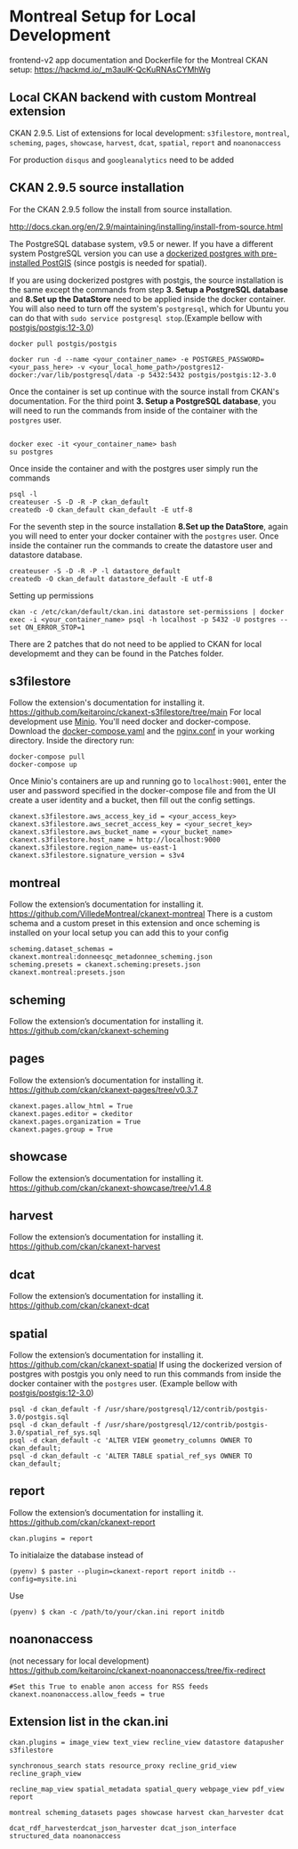 
# Montreal Setup for Local Development

frontend-v2 app documentation and Dockerfile for the Montreal CKAN setup: https://hackmd.io/_m3aulK-QcKuRNAsCYMhWg

## Local CKAN backend with custom Montreal extension

CKAN 2.9.5. List of extensions for local development: `s3filestore`, `montreal`, `scheming`, `pages`, `showcase`, `harvest`, `dcat`, `spatial`, `report` and `noanonaccess`

For production `disqus` and `googleanalytics` need to be added
  

## CKAN 2.9.5 source installation

For the CKAN 2.9.5 follow the install from source installation.

http://docs.ckan.org/en/2.9/maintaining/installing/install-from-source.html


The PostgreSQL database system, v9.5 or newer. If you have a different system PostgreSQL version you can use a [dockerized postgres with pre-installed PostGIS](https://registry.hub.docker.com/r/postgis/postgis) (since postgis is needed for spatial).

If you are using dockerized postgres with postgis, the source installation is the same except the commands from step **3. Setup a PostgreSQL database** and **8.Set up the DataStore** need to be applied inside the docker container. You will also need to turn off the system's `postgresql`, which for Ubuntu you can do that with `sudo service postgresql stop`.(Example bellow with [postgis/postgis:12-3.0](https://registry.hub.docker.com/layers/postgis/postgis/postgis/12-3.0/images/sha256-71acda16357f2973034483a4a8363cc9499061120b592bcc3b7f2fbed82da621?context=explore))

```
docker pull postgis/postgis

docker run -d --name <your_container_name> -e POSTGRES_PASSWORD=<your_pass_here> -v <your_local_home_path>/postgres12-docker:/var/lib/postgresql/data -p 5432:5432 postgis/postgis:12-3.0
```
Once the container is set up continue with the source install from CKAN's documentation. For the third point **3. Setup a PostgreSQL database**, you will need to run the commands from inside of the container with the `postgres` user.
```

docker exec -it <your_container_name> bash
su postgres

```
Once inside the container and with the postgres user simply run the commands

```
psql -l
createuser -S -D -R -P ckan_default
createdb -O ckan_default ckan_default -E utf-8
```

For the seventh step in the source installation **8.Set up the DataStore**, again you will need to enter your docker container with the `postgres` user. Once inside the container run the commands to create the datastore user and datastore database.

```
createuser -S -D -R -P -l datastore_default
createdb -O ckan_default datastore_default -E utf-8
```
Setting up permissions

```
ckan -c /etc/ckan/default/ckan.ini datastore set-permissions | docker exec -i <your_container_name> psql -h localhost -p 5432 -U postgres --set ON_ERROR_STOP=1
```

There are 2 patches that do not need to be applied to CKAN for local developmemt and they can be found in the Patches folder.

## s3filestore
Follow the extension's documentation for installing it.
https://github.com/keitaroinc/ckanext-s3filestore/tree/main
For local development use [Minio](https://minio.io/). You'll need docker and docker-compose. Download the [docker-compose.yaml](https://github.com/minio/minio/blob/master/docs/orchestration/docker-compose/docker-compose.yaml?raw=true) and the [nginx.conf](https://github.com/minio/minio/blob/master/docs/orchestration/docker-compose/nginx.conf?raw=true) in your working directory. Inside the directory run:
```
docker-compose pull
docker-compose up
```
Once Minio's containers are up and running go to `localhost:9001`, enter the user and password specified in the docker-compose file and from the UI create a user identity and a bucket, then fill out the config settings.

```
ckanext.s3filestore.aws_access_key_id = <your_access_key>
ckanext.s3filestore.aws_secret_access_key = <your_secret_key>
ckanext.s3filestore.aws_bucket_name = <your_bucket_name>
ckanext.s3filestore.host_name = http://localhost:9000
ckanext.s3filestore.region_name= us-east-1
ckanext.s3filestore.signature_version = s3v4
```

## montreal
Follow the extension’s documentation for installing it.
https://github.com/VilledeMontreal/ckanext-montreal
There is a custom schema and a custom preset in this extension and once scheming is installed on your local setup you can add this to your config
```
scheming.dataset_schemas = ckanext.montreal:donneesqc_metadonnee_scheming.json
scheming.presets = ckanext.scheming:presets.json ckanext.montreal:presets.json
```

## scheming
Follow the extension’s documentation for installing it.
https://github.com/ckan/ckanext-scheming

## pages
Follow the extension’s documentation for installing it.
https://github.com/ckan/ckanext-pages/tree/v0.3.7
```
ckanext.pages.allow_html = True
ckanext.pages.editor = ckeditor
ckanext.pages.organization = True
ckanext.pages.group = True
```

## showcase
Follow the extension’s documentation for installing it.
https://github.com/ckan/ckanext-showcase/tree/v1.4.8

## harvest
Follow the extension’s documentation for installing it.
https://github.com/ckan/ckanext-harvest

## dcat
Follow the extension’s documentation for installing it.
https://github.com/ckan/ckanext-dcat

## spatial
Follow the extension’s documentation for installing it.
https://github.com/ckan/ckanext-spatial
If using the dockerized version of postgres with postgis you only need to run this commands from inside the docker container with the `postgres` user. (Example bellow with [postgis/postgis:12-3.0](https://registry.hub.docker.com/layers/postgis/postgis/postgis/12-3.0/images/sha256-71acda16357f2973034483a4a8363cc9499061120b592bcc3b7f2fbed82da621?context=explore))
```
psql -d ckan_default -f /usr/share/postgresql/12/contrib/postgis-3.0/postgis.sql
psql -d ckan_default -f /usr/share/postgresql/12/contrib/postgis-3.0/spatial_ref_sys.sql
psql -d ckan_default -c 'ALTER VIEW geometry_columns OWNER TO ckan_default;
psql -d ckan_default -c 'ALTER TABLE spatial_ref_sys OWNER TO ckan_default;
```

## report
Follow the extension’s documentation for installing it.
https://github.com/ckan/ckanext-report

```
ckan.plugins = report
```
To initialaize the database instead of 

```
(pyenv) $ paster --plugin=ckanext-report report initdb --config=mysite.ini
```
Use 
```
(pyenv) $ ckan -c /path/to/your/ckan.ini report initdb
```

## noanonaccess
(not necessary for local development)
https://github.com/keitaroinc/ckanext-noanonaccess/tree/fix-redirect
```
#Set this True to enable anon access for RSS feeds
ckanext.noanonaccess.allow_feeds = true
```

## Extension list in the ckan.ini
```
ckan.plugins = image_view text_view recline_view datastore datapusher s3filestore

synchronous_search stats resource_proxy recline_grid_view recline_graph_view

recline_map_view spatial_metadata spatial_query webpage_view pdf_view report

montreal scheming_datasets pages showcase harvest ckan_harvester dcat 

dcat_rdf_harvesterdcat_json_harvester dcat_json_interface structured_data noanonaccess
```